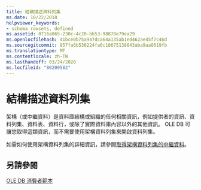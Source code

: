 ```yaml
---
title: 結構描述資料列集
ms.date: 10/22/2018
helpviewer_keywords:
- schema rowsets, defined
ms.assetid: 0716a065-230c-4c20-bb53-98870e79ea29
ms.openlocfilehash: 41bce0b75a947dca64a135ab1ed462ae45f7c46d
ms.sourcegitcommit: 857fa6b530224fa6c18675138043aba9aa0619fb
ms.translationtype: MT
ms.contentlocale: zh-TW
ms.lasthandoff: 03/24/2020
ms.locfileid: "80209582"
---
```

# <a name="schema-rowsets"></a>結構描述資料列集

架構（或中繼資料）是資料庫結構或組織的任何相關資訊，例如提供者的資訊、資料列集、資料表、資料行，或除了實際資料庫內容以外的其他資訊。 OLE DB 可讓您取得這類資訊，而不需要使用架構資料列集來開啟資料列集。

如需如何使用架構資料列集的詳細資訊，請參閱[取得架構資料列集的中繼資料](../../data/oledb/obtaining-metadata-with-schema-rowsets.md)。

## <a name="see-also"></a>另請參閱

[OLE DB 消費者範本](../../data/oledb/ole-db-consumer-templates-cpp.md)
